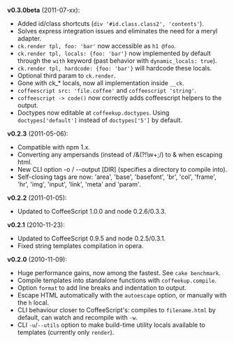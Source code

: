**v0.3.0beta** (2011-07-xx):

  - Added id/class shortcuts (`div '#id.class.class2', 'contents'`).
  - Solves express integration issues and eliminates the need for a meryl adapter.
  - `ck.render tpl, foo: 'bar'` now accessible as `h1 @foo`.
  - `ck.render tpl, locals: {foo: 'bar'}` now implemented by default through
  the `with` keyword (past behavior with `dynamic_locals: true`).
  - `ck.render tpl, hardcode: {foo: 'bar'}` will hardcode these locals.
  - Optional third param to `ck.render`.
  - Gone with ck_* locals, now all implementation inside `__ck`.
  - `coffeescript src: 'file.coffee'` and `coffeescript 'string'`.
  - `coffeescript -> code()` now correctly adds coffeescript helpers to the output.
  - Doctypes now editable at `coffeekup.doctypes`. Using `doctypes['default']`
  instead of `doctypes['5']` by default.

**v0.2.3** (2011-05-06):

  - Compatible with npm 1.x.
  - Converting any ampersands (instead of /&(?!\w+;/) to &amp; when escaping html.
  - New CLI option -o / --output [DIR] (specifies a directory to compile into).
  - Self-closing tags are now: 'area', 'base', 'basefont', 'br', 'col', 'frame', 'hr', 'img', 'input', 'link', 'meta' and 'param'.

**v0.2.2** (2011-01-05):

  - Updated to CoffeeScript 1.0.0 and node 0.2.6/0.3.3.

**v0.2.1** (2010-11-23):

  - Updated to CoffeeScript 0.9.5 and node 0.2.5/0.3.1.
  - Fixed string templates compilation in opera.

**v0.2.0** (2010-11-09):

  - Huge performance gains, now among the fastest. See `cake benchmark`.
  - Compile templates into standalone functions with `coffeekup.compile`.
  - Option `format` to add line breaks and indentation to output.
  - Escape HTML automatically with the `autoescape` option, or manually with the `h` local.
  - CLI behaviour closer to CoffeeScript's: compiles to `filename.html` by default, can watch and recompile with `-w`.
  - CLI `-u`/`--utils` option to make build-time utility locals available to templates (currently only `render`).

